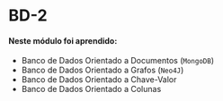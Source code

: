 # BD-2

#### Neste módulo foi aprendido:

- Banco de Dados Orientado a Documentos (`MongoDB`)
- Banco de Dados Orientado a Grafos (`Neo4J`)
- Banco de Dados Orientado a Chave-Valor
- Banco de Dados Orientado a Colunas
